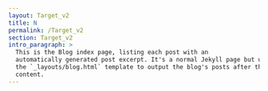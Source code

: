 ```yaml
---
layout: Target_v2
title: N
permalink: /Target_v2
section: Target_v2
intro_paragraph: >
  This is the Blog index page, listing each post with an
  automatically generated post excerpt. It's a normal Jekyll page but uses
  the `_layouts/blog.html` template to output the blog's posts after the page
  content.
---
```

